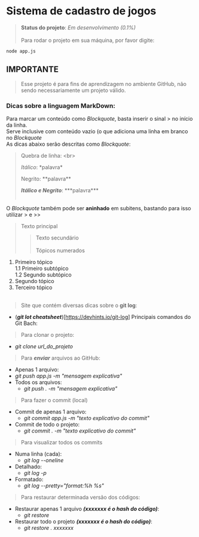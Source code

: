 # Sistema de cadastro de jogos

> **Status do projeto**: *Em desenvolvimento (0.1%)*<br><br>
Para rodar o projeto em sua máquina, por favor digite:
```
node app.js
```
## IMPORTANTE
> Esse projeto é para fins de aprendizagem no ambiente GitHub, não sendo necessariamente um projeto válido.

### Dicas sobre a linguagem MarkDown:
Para marcar um conteúdo como *Blockquote*, basta inserir o sinal \> no início da linha.<br>
Serve inclusive com conteúdo vazio (o que adiciona uma linha em branco no *Blockquote*<br>
As dicas abaixo serão descritas como *Blockquote*:<br>
> Quebra de linha: \<br\> <br>
>
> *Itálico*: \*palavra\*<br>
>
> Negrito: \*\*palavra\*\*<br>
>
> ***Itálico e Negrito***: \*\*\*palavra\*\*\*<br><br>

O *Blockquote* também pode ser **aninhado** em subitens, bastando para isso utilizar \> e \>\><br>
> Texto principal<br>
>> Texto secundário<br><br>
Tópicos numerados
1. Primeiro tópico<br>
  1.1 Primeiro subtópico<br>
  1.2 Segundo subtópico<br>
2. Segundo tópico<br>
3. Terceiro tópico<br><br>


> Site que contém diversas dicas sobre o **git log**:
  - (***git lot cheatsheet***)[https://devhints.io/git-log]
Principais comandos do Git Bach:<br>
> Para clonar o projeto:
- *git clone url_do_projeto*

> Para ***enviar*** arquivos ao GitHub:
-  Apenas 1 arquivo:
  - *git push app.js -m "mensagem explicativa"*
- Todos os arquivos:
  - *git push . -m "mensagem explicativa"*

> Para fazer o commit (local)<br>
- Commit de apenas 1 arquivo:
  - *git commit app.js -m "texto explicativo do commit"*
- Commit de todo o projeto:
  - *git commit . -m "texto explicativo do commit"*

> Para visualizar todos os commits<br>
- Numa linha (cada):
  - *git log --oneline*
- Detalhado:
  - *git log -p*
- Formatado:
  - *git log --pretty="format:%h %s"*

> Para restaurar determinada versão dos códigos:<br>
- Restaurar apenas 1 arquivo ***(xxxxxxx é o hash do código)***:
  - *git restore*<br>
- Restaurar todo o projeto ***(xxxxxxx é o hash do código)***:
  - *git restore . xxxxxxx*<br>